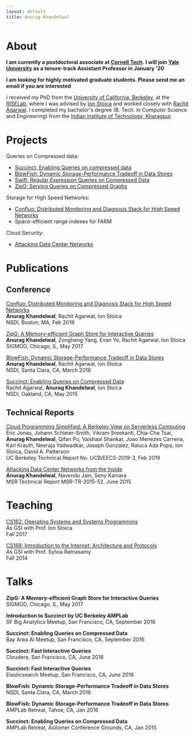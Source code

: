 ```yaml
---
layout: default
title: Anurag Khandelwal
---
```

# About

**I am currently a postdoctoral associate at [Cornell Tech](https://tech.cornell.edu/).**
**I will join [Yale University](https://cpsc.yale.edu/) as a tenure-track Assistant Professor in January '20**

**I am looking for highly motivated graduate students. Please send me an email if you are interested**

I received my PhD from the [University of California, Berkeley](https://eecs.berkeley.edu), 
at the [RISELab](https://rise.cs.berkeley.edu), where I was advised by 
[Ion Stoica](https://people.eecs.berkeley.edu/~istoica/) and worked closely with
[Rachit Agarwal](http://www.cs.cornell.edu/~ragarwal/index.html). I completed my
bachelor's degree (B. Tech. in Computer Science and 
Engineering) from the [Indian Institute of Technology, Kharagpur](http://www.iitkgp.ac.in).

# Projects

Queries on Compressed data: 

* [Succinct: Enabling Queries on compressed data](http://cs.berkeley.edu/~anuragk/papers/succinct.pdf)
* [BlowFish: Dynamic Storage-Performance Tradeoff in Data Stores](http://cs.berkeley.edu/~anuragk/papers/blowfish.pdf)
* [Swift: Regular Expression Queries on Compressed Data](http://cs.berkeley.edu/~anuragk/papers/swift.pdf)
* [ZipG: Serving Queries on Compressed Graphs](http://cs.berkeley.edu/~anuragk/papers/zipg.pdf)

Storage for High Speed Networks:

* [Confluo: Distributed Monitoring and Diagnosis Stack for High Speed Networks](http://cs.berkeley.edu/~anuragk/papers/confluo.pdf)
* Space-efficient range indexes for FARM

Cloud Security:

* [Attacking Data Center Networks](http://cs.berkeley.edu/~anuragk/papers/dcn.pdf)

# Publications

## Conference

[Confluo: Distributed Monitoring and Diagnosis Stack for High Speed Networks](http://cs.berkeley.edu/~anuragk/papers/confluo.pdf)<br>
**Anurag Khandelwal**, Rachit Agarwal, Ion Stoica<br>
NSDI, Boston, MA, Feb 2019

[ZipG: A Memory-efficient Graph Store for Interactive Queries](http://cs.berkeley.edu/~anuragk/papers/zipg.pdf)<br>
**Anurag Khandelwal**, Zongheng Yang, Evan Ye, Rachit Agarwal, Ion Stoica<br>
SIGMOD, Chicago, IL, May 2017

[BlowFish: Dynamic Storage-Performance Tradeoff in Data Stores](http://cs.berkeley.edu/~anuragk/papers/blowfish.pdf)<br>
**Anurag Khandelwal**, Rachit Agarwal, Ion Stoica<br>
NSDI, Santa Clara, CA, March 2016

[Succinct: Enabling Queries on Compressed Data](http://cs.berkeley.edu/~anuragk/papers/succinct.pdf)<br>
Rachit Agarwal, **Anurag Khandelwal**, Ion Stoica<br>
NSDI, Oakland, CA, May 2015

## Technical Reports

[Cloud Programming Simplified: A Berkeley View on Serverless Computing](http://www2.eecs.berkeley.edu/Pubs/TechRpts/2019/EECS-2019-3.pdf)<br>
Eric Jonas, Johann Schleier-Smith, Vikram Sreekanti, Chia-Che Tsai, **Anurag Khandelwal**, Qifan Pu, Vaishaal Shankar, Joao Menezes Carreira, Karl Krauth, Neeraja Yadwadkar, Joseph Gonzalez, Raluca Ada Popa, Ion Stoica, David A. Patterson<br>
UC Berkeley Technical Report No. UCB/EECS-2019-3, Feb 2019

[Attacking Data Center Networks from the Inside](http://cs.berkeley.edu/~anuragk/papers/dcn.pdf)<br>
**Anurag Khandelwal**, Navendu Jain, Seny Kamara<br>
MSR Technical Report MSR-TR-2015-52, June 2015

# Teaching

[CS162: Operating Systems and Systems Programming](http://inst.eecs.berkeley.edu/~cs162/fa17/)<br>
As GSI with Prof. Ion Stoica<br>
Fall 2017

[CS168: Introduction to the Internet: Architecture and Protocols](https://inst.eecs.berkeley.edu/~cs168/fa14/)<br>
As GSI with Prof. Sylvia Ratnasamy<br>
Fall 2014

# Talks

**ZipG: A Memory-efficient Graph Store for Interactive Queries**<br>
SIGMOD, Chicago, IL, May 2017

**Introduction to Succinct by UC Berkeley AMPLab**<br>
SF Big Analytics Meetup, San Francisco, CA, September 2016

**Succinct: Enabling Queries on Compressed Data**<br>
Bay Area AI Meetup, San Francisco, CA, September 2016

**Succinct: Fast Interactive Queries**<br>
Cloudera, San Francisco, CA, June 2016

**Succinct: Fast Interactive Queries**<br>
Elasticsearch Meetup, San Francisco, CA, June 2016

**BlowFish: Dynamic Storage-Performance Tradeoff in Data Stores**<br>
NSDI, Santa Clara, CA, March 2016

**BlowFish: Dynamic Storage-Performance Tradeoff in Data Stores**<br>
AMPLab Retreat, Tahoe, CA, Jan 2016

**Succinct: Enabling Queries on Compressed Data**<br>
AMPLab Retreat, Asilomer Conference Grounds, CA, Jan 2015
